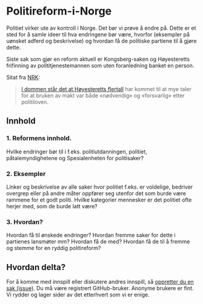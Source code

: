 # Politireform-i-Norge

Politiet virker ute av kontroll i Norge. Det bør vi prøve å endre på. Dette er et sted for å samle ideer til hva endringene bør være, hvorfor (eksempler på uønsket adferd og beskrivelse) og hvordan få de politiske partiene til å gjøre dette.

Siste sak som gjør en reform aktuell er Kongsberg-saken og Høyesteretts frifinning av polititjenestemannen som uten foranledning banket en person.

Sitat fra [NRK](https://www.nrk.no/buskerud/politimann-frifunnet-i-hoyesterett-etter-slagene-pa-kongsberg-1.17126262):

> [I dommen står det at Høyesteretts flertall](https://www.domstol.no/no/hoyesterett/avgjorelser/avgjorelser-2024/hoyesterett---straff/HR-2024-2316-A/) har kommet til at mye taler for at bruken av makt var både «nødvendig» og «forsvarlig» etter politiloven.

## Innhold

### 1. Reformens innhold.

Hvilke endringer bør til i f.eks. politiutdanningen, politiet, påtalemyndighetene og Spesialenheten for politisaker?

### 2. Eksempler

Linker og beskrivelse av alle saker hvor politiet f.eks. er voldelige, bedriver overgrep eller på andre måter oppfører seg utenfor det som burde være rammene for et godt politi. Hvilke kategorier mennesker er det politiet ofte herjer med, som de burde latt være?


### 3. Hvordan?

Hvordan få til ønskede endringer? Hvordan fremme saker for dette i partienes lansmøter mm? Hvordan få de med? Hvordan få de til å fremme og stemme for en ryddig politireform?


## Hvordan delta?

For å komme med innspill eller diskutere andres innspill, så [oppretter du en sak (issue)](https://github.com/eklem/Politireform-i-Norge/issues/new/choose). Du må være registrert GitHub-bruker. Anonyme brukere er fint. Vi rydder og lager sider av det etterhvert som vi er enige.
